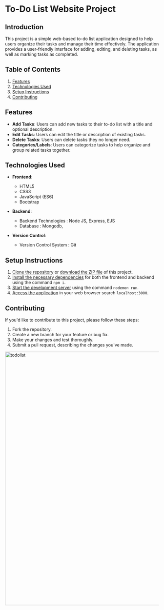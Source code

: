 # To-Do List Website Project

## Introduction
This project is a simple web-based to-do list application designed to help users organize their tasks and manage their time effectively. The application provides a user-friendly interface for adding, editing, and deleting tasks, as well as marking tasks as completed.

## Table of Contents
1. [Features](#features)
2. [Technologies Used](#technologies-used)
3. [Setup Instructions](#setup-instructions)
4. [Contributing](#contributing)

## Features
- **Add Tasks**: Users can add new tasks to their to-do list with a title and optional description.
- **Edit Tasks**: Users can edit the title or description of existing tasks.
- **Delete Tasks**: Users can delete tasks they no longer need.
- **Categories/Labels**: Users can categorize tasks to help organize and group related tasks together.

## Technologies Used
- **Frontend**:
  - HTML5
  - CSS3
  - JavaScript (ES6)
  - Bootstrap

- **Backend**:
  - Backend Technologies : Node JS, Express, EJS  
  - Database : Mongodb,  

- **Version Control**:
  - Version Control System : Git

## Setup Instructions
1. [Clone the repository](#) or [download the ZIP file](#) of this project.
2. [Install the necessary dependencies](#) for both the frontend and backend using the command `npm i`.
3. [Start the development server](#) using the command `nodemon run`.
4. [Access the application](#) in your web browser search `localhost:3000`.


## Contributing
If you'd like to contribute to this project, please follow these steps:
1. Fork the repository.
2. Create a new branch for your feature or bug fix.
3. Make your changes and test thoroughly.
4. Submit a pull request, describing the changes you've made.


<img width="831" alt="todolist" src="https://github.com/Sarita-021/toDoList/assets/121181405/35be792f-e3cf-4508-a8e9-2847083d00be">

